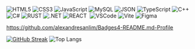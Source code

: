![HTML5](https://img.shields.io/badge/HTML5-E34F26?style=for-the-badge&logo=html5&logoColor=white)
![CSS3](https://img.shields.io/badge/CSS3-1572B6?style=for-the-badge&logo=css3&logoColor=white)
![JavaScript](https://img.shields.io/badge/javascript-%23323330.svg?style=for-the-badge&logo=javascript&logoColor=%23F7DF1E)
![MySQL](https://img.shields.io/badge/MySQL-005C84?style=for-the-badge&logo=mysql&logoColor=white)
![JSON](https://img.shields.io/badge/json-5E5C5C?style=for-the-badge&logo=json&logoColor=white)
![TypeScript](https://img.shields.io/badge/typescript-%23007ACC.svg?style=for-the-badge&logo=typescript&logoColor=white)
![C++](https://img.shields.io/badge/C%2B%2B-00599C?style=for-the-badge&logo=c%2B%2B&logoColor=white)
![C#](https://img.shields.io/badge/C%23-239120?style=for-the-badge&logo=csharp&logoColor=white)
![RUST](https://img.shields.io/badge/Rust-black?style=for-the-badge&logo=rust&logoColor=#E57324)
![.NET](https://img.shields.io/badge/.NET-512BD4?style=for-the-badge&logo=dotnet&logoColor=white)
![REACT](https://img.shields.io/badge/React-20232A?style=for-the-badge&logo=react&logoColor=61DAFB)
![]()
![VSCode](https://img.shields.io/badge/Visual_Studio_Code-0078D4?style=for-the-badge&logo=visual%20studio%20code&logoColor=white)
![Vite](https://img.shields.io/badge/vite-%23646CFF.svg?style=for-the-badge&logo=vite&logoColor=white)
![Figma](https://img.shields.io/badge/Figma-F24E1E?style=for-the-badge&logo=figma&logoColor=white)


https://github.com/alexandresanlim/Badges4-README.md-Profile

[![GitHub Streak](https://github-readme-streak-stats.herokuapp.com/?user=Thomas123414&theme=dark)](https://git.io/streak-stats)
![Top Langs](https://github-readme-stats.vercel.app/api/top-langs/?username=Thomas123414&layout=compact&title_color=fff&icon_color=79ff97&text_color=9f9f9f&bg_color=151515&langs_count=10)
